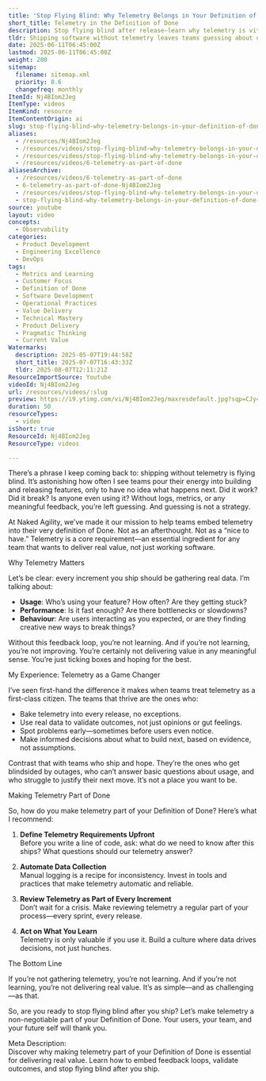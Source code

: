 ```yaml
---
title: 'Stop Flying Blind: Why Telemetry Belongs in Your Definition of Done'
short_title: Telemetry in the Definition of Done
description: Stop flying blind after release—learn why telemetry is vital to your Definition of Done and how real feedback drives better software, value, and team success.
tldr: Shipping software without telemetry leaves teams guessing about usage, performance, and user behavior, which prevents learning and improvement. Teams that make telemetry a core part of their Definition of Done catch issues early, validate outcomes with real data, and make better decisions. To deliver real value, define telemetry needs upfront, automate data collection, review feedback regularly, and act on what you learn.
date: 2025-06-11T06:45:00Z
lastmod: 2025-06-11T06:45:00Z
weight: 200
sitemap:
  filename: sitemap.xml
  priority: 0.6
  changefreq: monthly
ItemId: Nj4BIom2Jeg
ItemType: videos
ItemKind: resource
ItemContentOrigin: ai
slug: stop-flying-blind-why-telemetry-belongs-in-your-definition-of-done
aliases:
  - /resources/Nj4BIom2Jeg
  - /resources/videos/stop-flying-blind-why-telemetry-belongs-in-your-definition-of-done-Nj4BIom2Jeg
  - /resources/videos/stop-flying-blind-why-telemetry-belongs-in-your-definition-of-done
  - /resources/videos/6-telemetry-as-part-of-done
aliasesArchive:
  - /resources/videos/6-telemetry-as-part-of-done
  - 6-telemetry-as-part-of-done-Nj4BIom2Jeg
  - /resources/videos/stop-flying-blind-why-telemetry-belongs-in-your-definition-of-done
  - stop-flying-blind-why-telemetry-belongs-in-your-definition-of-done-Nj4BIom2Jeg
source: youtube
layout: video
concepts:
  - Observability
categories:
  - Product Development
  - Engineering Excellence
  - DevOps
tags:
  - Metrics and Learning
  - Customer Focus
  - Definition of Done
  - Software Development
  - Operational Practices
  - Value Delivery
  - Technical Mastery
  - Product Delivery
  - Pragmatic Thinking
  - Current Value
Watermarks:
  description: 2025-05-07T19:44:58Z
  short_title: 2025-07-07T16:43:33Z
  tldr: 2025-08-07T12:11:21Z
ResourceImportSource: Youtube
videoId: Nj4BIom2Jeg
url: /resources/videos/:slug
preview: https://i9.ytimg.com/vi/Nj4BIom2Jeg/maxresdefault.jpg?sqp=CJy47sAG&rs=AOn4CLBgp0NBhnpxnYEAD20FJlWRozI5gQ
duration: 50
resourceTypes:
  - video
isShort: true
ResourceId: Nj4BIom2Jeg
ResourceType: videos

---
```

There’s a phrase I keep coming back to: shipping without telemetry is flying blind. It’s astonishing how often I see teams pour their energy into building and releasing features, only to have no idea what happens next. Did it work? Did it break? Is anyone even using it? Without logs, metrics, or any meaningful feedback, you’re left guessing. And guessing is not a strategy.

At Naked Agility, we’ve made it our mission to help teams embed telemetry into their very definition of Done. Not as an afterthought. Not as a “nice to have.” Telemetry is a core requirement—an essential ingredient for any team that wants to deliver real value, not just working software.

Why Telemetry Matters

Let’s be clear: every increment you ship should be gathering real data. I’m talking about:

- **Usage**: Who’s using your feature? How often? Are they getting stuck?
- **Performance**: Is it fast enough? Are there bottlenecks or slowdowns?
- **Behaviour**: Are users interacting as you expected, or are they finding creative new ways to break things?

Without this feedback loop, you’re not learning. And if you’re not learning, you’re not improving. You’re certainly not delivering value in any meaningful sense. You’re just ticking boxes and hoping for the best.

My Experience: Telemetry as a Game Changer

I’ve seen first-hand the difference it makes when teams treat telemetry as a first-class citizen. The teams that thrive are the ones who:

- Bake telemetry into every release, no exceptions.
- Use real data to validate outcomes, not just opinions or gut feelings.
- Spot problems early—sometimes before users even notice.
- Make informed decisions about what to build next, based on evidence, not assumptions.

Contrast that with teams who ship and hope. They’re the ones who get blindsided by outages, who can’t answer basic questions about usage, and who struggle to justify their next move. It’s not a place you want to be.

Making Telemetry Part of Done

So, how do you make telemetry part of your Definition of Done? Here’s what I recommend:

1. **Define Telemetry Requirements Upfront**  
   Before you write a line of code, ask: what do we need to know after this ships? What questions should our telemetry answer?

2. **Automate Data Collection**  
   Manual logging is a recipe for inconsistency. Invest in tools and practices that make telemetry automatic and reliable.

3. **Review Telemetry as Part of Every Increment**  
   Don’t wait for a crisis. Make reviewing telemetry a regular part of your process—every sprint, every release.

4. **Act on What You Learn**  
   Telemetry is only valuable if you use it. Build a culture where data drives decisions, not just hunches.

The Bottom Line

If you’re not gathering telemetry, you’re not learning. And if you’re not learning, you’re not delivering real value. It’s as simple—and as challenging—as that.

So, are you ready to stop flying blind after you ship? Let’s make telemetry a non-negotiable part of your Definition of Done. Your users, your team, and your future self will thank you.

Meta Description:  
Discover why making telemetry part of your Definition of Done is essential for delivering real value. Learn how to embed feedback loops, validate outcomes, and stop flying blind after you ship.
